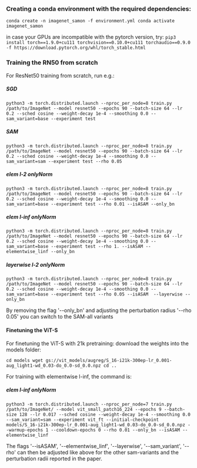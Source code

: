 ### Creating a conda environment with the required dependencies:

`conda create -n imagenet_samon -f environment.yml
 conda activate imagenet_samon`

in case your GPUs are incompatible with the pytorch version, try:
`pip3 install torch==1.9.0+cu111 torchvision==0.10.0+cu111 torchaudio==0.9.0 -f https://download.pytorch.org/whl/torch_stable.html`
### Training the RN50 from scratch
For ResNet50 training from scratch, run e.g.:
##### SGD
`python3 -m torch.distributed.launch --nproc_per_node=8 train.py /path/to/ImageNet --model resnet50 --epochs 90 --batch-size 64 --lr 0.2 --sched cosine --weight-decay 1e-4 --smoothing 0.0 --sam_variant=base --experiment test` 

##### SAM
`python3 -m torch.distributed.launch --nproc_per_node=8 train.py /path/to/ImageNet --model resnet50 --epochs 90 --batch-size 64 --lr 0.2 --sched cosine --weight-decay 1e-4 --smoothing 0.0 --sam_variant=sam --experiment test --rho 0.05` 

##### elem l-2 onlyNorm
`python3 -m torch.distributed.launch --nproc_per_node=8 train.py /path/to/ImageNet --model resnet50 --epochs 90 --batch-size 64 --lr 0.2 --sched cosine --weight-decay 1e-4 --smoothing 0.0 --sam_variant=base --experiment test --rho 0.01 --isASAM --only_bn` 

##### elem l-inf onlyNorm
`python3 -m torch.distributed.launch --nproc_per_node=8 train.py /path/to/ImageNet --model resnet50 --epochs 90 --batch-size 64 --lr 0.2 --sched cosine --weight-decay 1e-4 --smoothing 0.0 --sam_variant=base --experiment test --rho 1. --isASAM --elementwise_linf --only_bn` 

##### layerwise l-2 onlyNorm
`python3 -m torch.distributed.launch --nproc_per_node=8 train.py /path/to/ImageNet --model resnet50 --epochs 90 --batch-size 64 --lr 0.2 --sched cosine --weight-decay 1e-4 --smoothing 0.0 --sam_variant=base --experiment test --rho 0.05 --isASAM  --layerwise --only_bn` 

By removing the flag '--only_bn' and adjusting the perturbation radius '--rho 0.05' you can switch to the SAM-all variants


#### Finetuning the ViT-S
For finetuning the ViT-S with 21k pretraining:
download the weights into the models folder:

`cd models
wget gs://vit_models/augreg/S_16-i21k-300ep-lr_0.001-aug_light1-wd_0.03-do_0.0-sd_0.0.npz
cd ..`

For training with elementwise l-inf, the command is:
##### elem l-inf onlyNorm
`python3 -m torch.distributed.launch --nproc_per_node=7 train.py /path/to/ImageNet/ --model vit_small_patch16_224 --epochs 9 --batch-size 128 --lr 0.017 --sched cosine --weight-decay 1e-4 --smoothing 0.0 --sam_variant=sam --experiment vit_ft --initial-checkpoint models/S_16-i21k-300ep-lr_0.001-aug_light1-wd_0.03-do_0.0-sd_0.0.npz --warmup-epochs 1 --cooldown-epochs 0 --rho 0.01 --only_bn --isASAM --elementwise_linf`

The flags '--isASAM', '--elementwise_linf', '--layerwise', '--sam_variant', '--rho' can then be adjusted like above for the other sam-variants and the perturbation radii reported in the paper.
